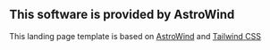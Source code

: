## This software is provided by AstroWind
This landing page template is based on [AstroWind](https://github.com/onwidget/astrowind) and [Tailwind CSS](https://github.com/tailwindlabs/tailwindcss)
